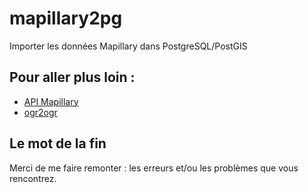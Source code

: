 # mapillary2pg
Importer les données Mapillary dans PostgreSQL/PostGIS

## Pour aller plus loin :
- [API Mapillary](https://www.mapillary.com/developer/api-documentation/)
- [ogr2ogr](https://gdal.org/programs/ogr2ogr.html)

## Le mot de la fin
Merci de me faire remonter : les erreurs et/ou les problèmes que vous rencontrez.
